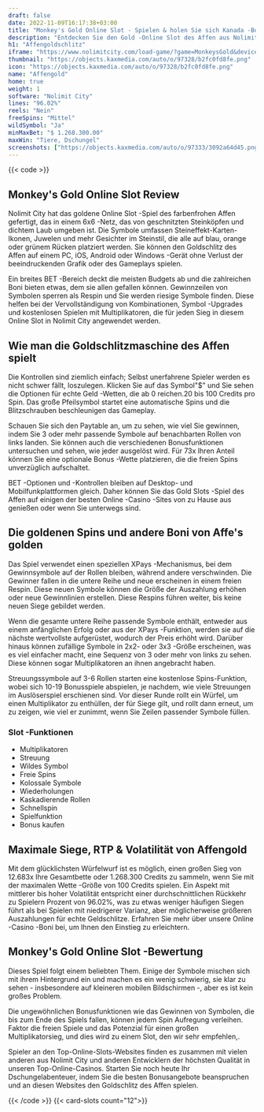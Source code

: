 ```yaml
---
draft: false
date: 2022-11-09T16:17:38+03:00
title: "Monkey's Gold Online Slot - Spielen & holen Sie sich Kanada -Boni"
description: "Entdecken Sie den Gold -Online Slot des Affen aus Nolimit City hier bei. Wir haben Details zu Gameplay, Kompatibilität und mehr zu den besten Casino -Boni."
h1: "Affengoldschlitz"
iframe: "https://www.nolimitcity.com/load-game/?game=MonkeysGold&device=desktop"
thumbnail: "https://objects.kaxmedia.com/auto/o/97328/b2fc0fd8fe.png"
icon: "https://objects.kaxmedia.com/auto/o/97328/b2fc0fd8fe.png"
name: "Affengold"
home: true
weight: 1
software: "Nolimit City"
lines: "96.02%"
reels: "Nein"
freeSpins: "Mittel"
wildSymbol: "Ja"
minMaxBet: "$ 1.268.300.00"
maxWin: "Tiere, Dschungel"
screenshots: ["https://objects.kaxmedia.com/auto/o/97333/3092a64d45.png"]
---
```


{{< code >}}<h2>Monkey's Gold Online Slot Review</h2><p>Nolimit City hat das goldene Online Slot -Spiel des farbenfrohen Affen gefertigt, das in einem 6x6 -Netz, das von geschnitzten Steinköpfen und dichtem Laub umgeben ist. Die Symbole umfassen Steineffekt-Karten-Ikonen, Juwelen und mehr Gesichter im Steinstil, die alle auf blau, orange oder grünem Rücken platziert werden. Sie können den Goldschlitz des Affen auf einem PC, iOS, Android oder Windows -Gerät ohne Verlust der beeindruckenden Grafik oder des Gameplays spielen.</p><p>Ein breites BET -Bereich deckt die meisten Budgets ab und die zahlreichen Boni bieten etwas, dem sie allen gefallen können. Gewinnzeilen von Symbolen sperren als Respin und Sie werden riesige Symbole finden. Diese helfen bei der Vervollständigung von Kombinationen, Symbol -Upgrades und kostenlosen Spielen mit Multiplikatoren, die für jeden Sieg in diesem Online Slot in Nolimit City angewendet werden.</p><h2>Wie man die Goldschlitzmaschine des Affen spielt</h2><p>Die Kontrollen sind ziemlich einfach; Selbst unerfahrene Spieler werden es nicht schwer fällt, loszulegen. Klicken Sie auf das Symbol"$" und Sie sehen die Optionen für echte Geld -Wetten, die ab 0 reichen.20 bis 100 Credits pro Spin. Das große Pfeilsymbol startet eine automatische Spins und die Blitzschrauben beschleunigen das Gameplay.</p><p>Schauen Sie sich den Paytable an, um zu sehen, wie viel Sie gewinnen, indem Sie 3 oder mehr passende Symbole auf benachbarten Rollen von links landen. Sie können auch die verschiedenen Bonusfunktionen untersuchen und sehen, wie jeder ausgelöst wird. Für 73x Ihren Anteil können Sie eine optionale Bonus -Wette platzieren, die die freien Spins unverzüglich aufschaltet.</p><p>BET -Optionen und -Kontrollen bleiben auf Desktop- und Mobilfunkplattformen gleich. Daher können Sie das Gold Slots -Spiel des Affen auf einigen der besten Online -Casino -Sites von zu Hause aus genießen oder wenn Sie unterwegs sind.</p><h2>Die goldenen Spins und andere Boni von Affe's golden</h2><p>Das Spiel verwendet einen speziellen XPays -Mechanismus, bei dem Gewinnsymbole auf der Rollen bleiben, während andere verschwinden. Die Gewinner fallen in die untere Reihe und neue erscheinen in einem freien Respin. Diese neuen Symbole können die Größe der Auszahlung erhöhen oder neue Gewinnlinien erstellen. Diese Respins führen weiter, bis keine neuen Siege gebildet werden.</p><p>Wenn die gesamte untere Reihe passende Symbole enthält, entweder aus einem anfänglichen Erfolg oder aus der XPays -Funktion, werden sie auf die nächste wertvollste aufgerüstet, wodurch der Preis erhöht wird. Darüber hinaus können zufällige Symbole in 2x2- oder 3x3 -Größe erscheinen, was es viel einfacher macht, eine Sequenz von 3 oder mehr von links zu sehen. Diese können sogar Multiplikatoren an ihnen angebracht haben.</p><p>Streuungssymbole auf 3-6 Rollen starten eine kostenlose Spins-Funktion, wobei sich 10-19 Bonusspiele abspielen, je nachdem, wie viele Streuungen im Auslöserspiel erschienen sind. Vor dieser Runde rollt ein Würfel, um einen Multiplikator zu enthüllen, der für Siege gilt, und rollt dann erneut, um zu zeigen, wie viel er zunimmt, wenn Sie Zeilen passender Symbole füllen.</p><h3>
Slot -Funktionen</h3><ul>
<li></span>
Multiplikatoren</li>
<li></span>
Streuung</li>
<li></span>
Wildes Symbol</li>
<li></span>
Freie Spins</li>
<li></span>
Kolossale Symbole</li>
<li></span>
Wiederholungen</li>
<li></span>
Kaskadierende Rollen</li>
<li></span>
Schnellspin</li>
<li></span>
Spielfunktion</li>
<li></span>
Bonus kaufen</li></ul><h2>Maximale Siege, RTP & Volatilität von Affengold</h2><p>Mit dem glücklichsten Würfelwurf ist es möglich, einen großen Sieg von 12.683x Ihre Gesamtbette oder 1.268.300 Credits zu sammeln, wenn Sie mit der maximalen Wette -Größe von 100 Credits spielen. Ein Aspekt mit mittlerer bis hoher Volatilität entspricht einer durchschnittlichen Rückkehr zu Spielern Prozent von 96.02%, was zu etwas weniger häufigen Siegen führt als bei Spielen mit niedrigerer Varianz, aber möglicherweise größeren Auszahlungen für echte Geldschlitze. Erfahren Sie mehr über unsere Online -Casino -Boni bei, um Ihnen den Einstieg zu erleichtern.</p><h2>Monkey's Gold Online Slot -Bewertung</h2><p>Dieses Spiel folgt einem beliebten Them. Einige der Symbole mischen sich mit ihrem Hintergrund ein und machen es ein wenig schwierig, sie klar zu sehen - insbesondere auf kleineren mobilen Bildschirmen -, aber es ist kein großes Problem.</p><p>Die ungewöhnlichen Bonusfunktionen wie das Gewinnen von Symbolen, die bis zum Ende des Spiels fallen, können jedem Spin Aufregung verleihen. Faktor die freien Spiele und das Potenzial für einen großen Multiplikatorsieg, und dies wird zu einem Slot, den wir sehr empfehlen,.</p><p>Spieler an den Top-Online-Slots-Websites finden es zusammen mit vielen anderen aus Nolimit City und anderen Entwicklern der höchsten Qualität in unseren Top-Online-Casinos. Starten Sie noch heute Ihr Dschungelabenteuer, indem Sie die besten Bonusangebote beanspruchen und an diesen Websites den Goldschlitz des Affen spielen.</p>{{< /code >}}
{{< card-slots count="12">}}